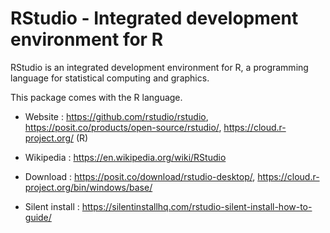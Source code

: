 # RStudio - Integrated development environment for R

RStudio is an integrated development environment for R, a programming
language for statistical computing and graphics.

This package comes with the R language.

* Website : https://github.com/rstudio/rstudio, https://posit.co/products/open-source/rstudio/, https://cloud.r-project.org/ (R)
* Wikipedia : https://en.wikipedia.org/wiki/RStudio

* Download : https://posit.co/download/rstudio-desktop/, https://cloud.r-project.org/bin/windows/base/
* Silent install : https://silentinstallhq.com/rstudio-silent-install-how-to-guide/
